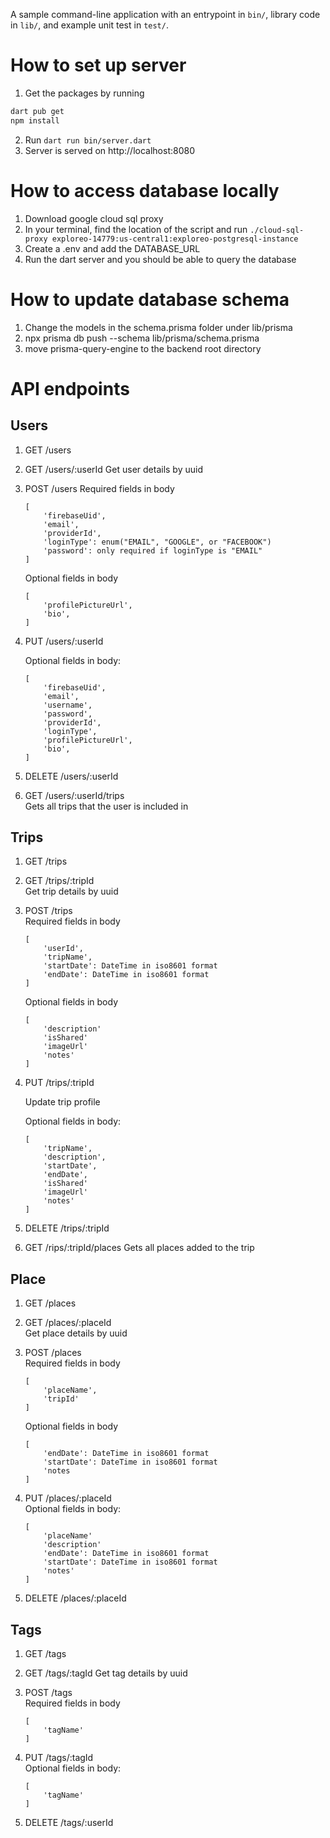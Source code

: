 A sample command-line application with an entrypoint in `bin/`, library code
in `lib/`, and example unit test in `test/`.

# How to set up server

1. Get the packages by running

```bash
dart pub get
npm install
```

2. Run `dart run bin/server.dart`
3. Server is served on http://localhost:8080

# How to access database locally

1. Download google cloud sql proxy
2. In your terminal, find the location of the script and run `./cloud-sql-proxy exploreo-14779:us-central1:exploreo-postgresql-instance`
3. Create a .env and add the DATABASE_URL
4. Run the dart server and you should be able to query the database

# How to update database schema

1. Change the models in the schema.prisma folder under lib/prisma
2. npx prisma db push --schema lib/prisma/schema.prisma
3. move prisma-query-engine to the backend root directory

# API endpoints

## Users

1. GET /users

2. GET /users/:userId
   Get user details by uuid

3. POST /users 
   Required fields in body

    ```
    [
        'firebaseUid',
        'email',
        'providerId',
        'loginType': enum("EMAIL", "GOOGLE", or "FACEBOOK")
        'password': only required if loginType is "EMAIL"
    ]
    ```

    Optional fields in body

    ```
    [
        'profilePictureUrl',
        'bio',
    ]
    ```

4. PUT /users/:userId  

    Optional fields in body:

    ```
    [
        'firebaseUid',
        'email',
        'username',
        'password',
        'providerId',
        'loginType',
        'profilePictureUrl',
        'bio',
    ]
    ```

5. DELETE /users/:userId

6. GET /users/:userId/trips  
   Gets all trips that the user is included in

## Trips

1. GET /trips

2. GET /trips/:tripId  
   Get trip details by uuid

3. POST /trips  
   Required fields in body

    ```
    [
        'userId',
        'tripName',
        'startDate': DateTime in iso8601 format
        'endDate': DateTime in iso8601 format
    ]
    ```

    Optional fields in body

    ```
    [
        'description'
        'isShared'
        'imageUrl'
        'notes'
    ]
    ```

4. PUT /trips/:tripId  

    Update trip profile

    Optional fields in body:

    ```
    [
        'tripName',
        'description',
        'startDate',
        'endDate',
        'isShared'
        'imageUrl'
        'notes'
    ]
    ```

5. DELETE /trips/:tripId

6. GET /rips/:tripId/places
   Gets all places added to the trip

## Place

1. GET /places

2. GET /places/:placeId  
   Get place details by uuid

3. POST /places  
   Required fields in body

    ```
    [
        'placeName',
        'tripId'
    ]
    ```

    Optional fields in body

    ```
    [
        'endDate': DateTime in iso8601 format
        'startDate': DateTime in iso8601 format
        'notes
    ]
    ```

4. PUT /places/:placeId  
    Optional fields in body:

    ```
    [
        'placeName'
        'description'
        'endDate': DateTime in iso8601 format
        'startDate': DateTime in iso8601 format
        'notes'
    ]
    ```

5. DELETE /places/:placeId

## Tags

1. GET /tags

2. GET /tags/:tagId
   Get tag details by uuid

3. POST /tags  
   Required fields in body

    ```
    [
        'tagName'
    ]
    ```

4. PUT /tags/:tagId  
    Optional fields in body:

    ```
    [
        'tagName'
    ]
    ```

5. DELETE /tags/:userId
